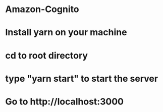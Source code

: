 # Amazon-Cognito

# Install yarn on your machine
# cd to root directory
# type "yarn start" to start the server
# Go to http://localhost:3000
